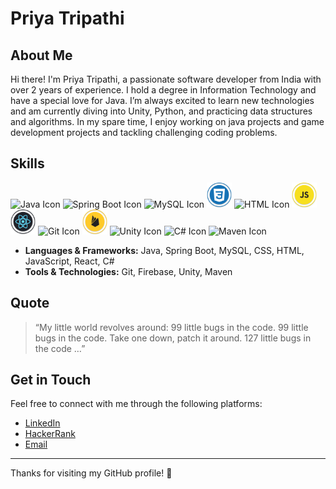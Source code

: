 # Priya Tripathi

## About Me

Hi there! I'm Priya Tripathi, a passionate software developer from India with over 2 years of experience. I hold a degree in Information Technology and have a special love for Java. I’m always excited to learn new technologies and am currently diving into Unity, Python, and practicing data structures and algorithms. In my spare time, I enjoy working on java projects and game development projects and tackling challenging coding problems.

## Skills

<p>
  <img width="40px" src="https://github.com/Pedro-Murilo/icons-for-readme/blob/main/.github/java-icon.svg" alt="Java Icon" />
  <img width="40px" src="https://github.com/Pedro-Murilo/icons-for-readme/blob/main/.github/springboot-icon.svg" alt="Spring Boot Icon" />
  <img width="40px" src="https://github.com/Pedro-Murilo/icons-for-readme/blob/main/.github/mysql-icon.svg" alt="MySQL Icon" />
  <img width="40px" src="https://github.com/Pedro-Murilo/icons-for-readme/blob/main/.github/css-icon.svg" alt="CSS Icon" />
  <img width="40px" src="https://github.com/Pedro-Murilo/icons-for-readme/blob/main/.github/html-icon.svg" alt="HTML Icon" />
  <img width="40px" src="https://github.com/Pedro-Murilo/icons-for-readme/blob/main/.github/js-icon.svg" alt="JavaScript Icon" />
  <img width="40px" src="https://github.com/Pedro-Murilo/icons-for-readme/blob/main/.github/react-icon.svg" alt="React Icon" />
  <img width="40px" src="https://github.com/Pedro-Murilo/icons-for-readme/blob/main/.github/git-icon.svg" alt="Git Icon" />
  <img width="40px" src="https://github.com/Pedro-Murilo/icons-for-readme/blob/main/.github/firebase-icon.svg" alt="Firebase Icon" />
  <img width="40px" src="https://github.com/Pedro-Murilo/icons-for-readme/blob/main/.github/unity-icon.svg" alt="Unity Icon" />
  <img width="40px" src="https://github.com/Pedro-Murilo/icons-for-readme/blob/main/.github/csharp-icon.svg" alt="C# Icon" />
  <img width="40px" src="https://github.com/Pedro-Murilo/icons-for-readme/blob/main/.github/maven-icon.svg" alt="Maven Icon" />
</p>

- **Languages & Frameworks:** Java, Spring Boot, MySQL, CSS, HTML, JavaScript, React, C#
- **Tools & Technologies:** Git, Firebase, Unity, Maven

## Quote

> “My little world revolves around: 99 little bugs in the code. 99 little bugs in the code. Take one down, patch it around. 127 little bugs in the code …”

## Get in Touch

Feel free to connect with me through the following platforms:
- [LinkedIn](https://www.linkedin.com/in/priyaxtx/) 
- [HackerRank](https://www.hackerrank.com/profile/priyatripathi441)
- [Email](priyatripathi44222@gmail.com)

---

Thanks for visiting my GitHub profile! 🚀
